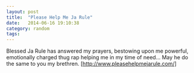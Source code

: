```yaml
---
layout: post
title:  "Please Help Me Ja Rule"
date:   2014-06-16 19:10:38
category: random
tags: 
---
```


Blessed Ja Rule has answered my prayers, bestowing upon me powerful, emotionally charged thug rap helping me in my time of need... May he do the same to you my brethren. [http://www.pleasehelpmejarule.com/]

[http://www.pleasehelpmejarule.com/]: http://www.pleasehelpmejarule.com/